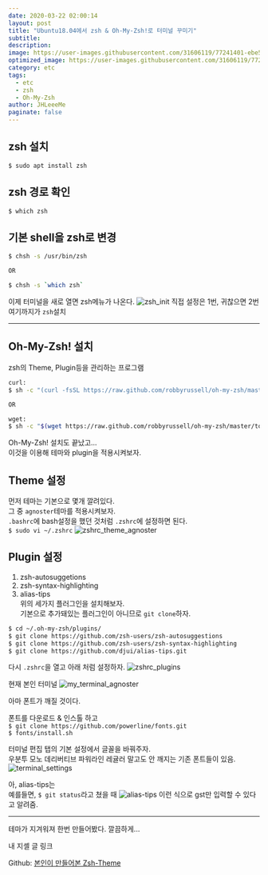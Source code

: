```yaml
---
date: 2020-03-22 02:00:14
layout: post
title: "Ubuntu18.04에서 zsh & Oh-My-Zsh!로 터미널 꾸미기"
subtitle:
description:
image: https://user-images.githubusercontent.com/31606119/77241401-ebe56500-6c34-11ea-879b-517d04720ede.png
optimized_image: https://user-images.githubusercontent.com/31606119/77241401-ebe56500-6c34-11ea-879b-517d04720ede.png
category: etc
tags:
  - etc
  - zsh
  - Oh-My-Zsh
author: JHLeeeMe
paginate: false
---
```


## zsh 설치
```$ sudo apt install zsh```

## zsh 경로 확인
```$ which zsh```

## 기본 shell을 zsh로 변경
```bash
$ chsh -s /usr/bin/zsh

OR

$ chsh -s `which zsh`
```


이제 터미널을 새로 열면 zsh메뉴가 나온다.
![zsh_init](https://user-images.githubusercontent.com/31606119/77241107-2cdb7a80-6c31-11ea-8565-3fc37ed48130.png)
직접 설정은 1번, 귀찮으면 2번  
여기까지가 ```zsh```설치 

---

## Oh-My-Zsh! 설치 
zsh의 Theme, Plugin등을 관리하는 프로그램  
```bash
curl:
$ sh -c "(curl -fsSL https://raw.github.com/robbyrussell/oh-my-zsh/master/tools/install.sh)"

OR  

wget:
$ sh -c "$(wget https://raw.github.com/robbyrussell/oh-my-zsh/master/tools/install.sh -O -)"
```

Oh-My-Zsh! 설치도 끝났고...  
이것을 이용해 테마와 plugin을 적용시켜보자.  

## Theme 설정
먼저 테마는 기본으로 몇개 깔려있다.  
그 중 ```agnoster```테마를 적용시켜보자.  
```.bashrc```에 bash설정을 했던 것처럼 ```.zshrc```에 설정하면 된다.  
```$ sudo vi ~/.zshrc```
![zshrc_theme_agnoster](https://user-images.githubusercontent.com/31606119/77241109-2d741100-6c31-11ea-8797-b54325634b7e.png)

## Plugin 설정
1. zsh-autosuggetions
2. zsh-syntax-highlighting
3. alias-tips  
위의 세가지 플러그인을 설치해보자.  
기본으로 추가돼있는 플러그인이 아니므로 ```git clone```하자.
```bash
$ cd ~/.oh-my-zsh/plugins/
$ git clone https://github.com/zsh-users/zsh-autosuggestions
$ git clone https://github.com/zsh-users/zsh-syntax-highlighting
$ git clone https://github.com/djui/alias-tips.git
```
다시 ```.zshrc```을 열고 아래 처럼 설정하자.
![zshrc_plugins](https://user-images.githubusercontent.com/31606119/77241108-2d741100-6c31-11ea-8618-046c760ca3ea.png)

현재 본인 터미널
![my_terminal_agnoster](https://user-images.githubusercontent.com/31606119/77241104-2baa4d80-6c31-11ea-8529-29667c157a56.png)

아마 폰트가 깨질 것이다.  

폰트를 다운로드 & 인스톨 하고  
```$ git clone https://github.com/powerline/fonts.git```  
```$ fonts/install.sh```  

터미널 편집 탭의 기본 설정에서 글꼴을 바꿔주자.  
우분투 모노 데리버티브 파워라인 레귤러 말고도 안 깨지는 기존 폰트들이 있음.
![terminal_settings](https://user-images.githubusercontent.com/31606119/77241106-2c42e400-6c31-11ea-92f1-162beaaca8da.png)

아, alias-tips는  
예를들면, ```$ git status```라고 쳤을 때
![alias-tips](https://user-images.githubusercontent.com/31606119/77241102-2b11b700-6c31-11ea-8000-b3a4da1df980.png)
이런 식으로 gst만 입력할 수 있다고 알려줌.

---

테마가 지겨워져 한번 만들어봤다. 깔끔하게...  

내 지셸 글 링크

Github: [본인이 만들어본 Zsh-Theme](https://github.com/JHLeeeMe/JHLeeeMe-Zsh-Theme)
